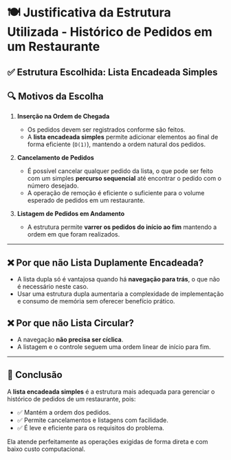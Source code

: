 # 🍽️ Justificativa da Estrutura Utilizada - Histórico de Pedidos em um Restaurante

## ✅ Estrutura Escolhida: Lista Encadeada Simples

## 🔍 Motivos da Escolha

1. **Inserção na Ordem de Chegada**
   - Os pedidos devem ser registrados conforme são feitos.
   - A **lista encadeada simples** permite adicionar elementos ao final de forma eficiente (`O(1)`), mantendo a ordem natural dos pedidos.

2. **Cancelamento de Pedidos**
   - É possível cancelar qualquer pedido da lista, o que pode ser feito com um simples **percurso sequencial** até encontrar o pedido com o número desejado.
   - A operação de remoção é eficiente o suficiente para o volume esperado de pedidos em um restaurante.

3. **Listagem de Pedidos em Andamento**
   - A estrutura permite **varrer os pedidos do início ao fim** mantendo a ordem em que foram realizados.

---

## ❌ Por que não Lista Duplamente Encadeada?

- A lista dupla só é vantajosa quando há **navegação para trás**, o que não é necessário neste caso.
- Usar uma estrutura dupla aumentaria a complexidade de implementação e consumo de memória sem oferecer benefício prático.

## ❌ Por que não Lista Circular?

- A navegação **não precisa ser cíclica**.
- A listagem e o controle seguem uma ordem linear de início para fim.

---

## 🧠 Conclusão

A **lista encadeada simples** é a estrutura mais adequada para gerenciar o histórico de pedidos de um restaurante, pois:

- ✅ Mantém a ordem dos pedidos.
- ✅ Permite cancelamentos e listagens com facilidade.
- ✅ É leve e eficiente para os requisitos do problema.

Ela atende perfeitamente as operações exigidas de forma direta e com baixo custo computacional.